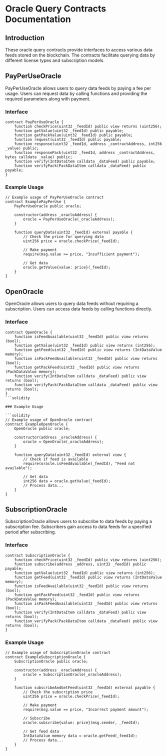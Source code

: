 # Oracle Query Contracts Documentation

## Introduction
These oracle query contracts provide interfaces to access various data feeds stored on the blockchain. The contracts facilitate querying data by different license types and subscription models.

## PayPerUseOracle

PayPerUseOracle allows users to query data feeds by paying a fee per usage. Users can request data by calling functions and providing the required parameters along with payment.

### Interface

```solidity
contract PayPerUseOracle {
    function checkPrice(uint32 _feedId) public view returns (uint256);
    function getValue(uint32 _feedId) public payable;
    function getPackValue(uint32 _feedId) public payable;
    function request(uint32 _feedId) public payable;
    function response(uint32 _feedId, address _contractAddress, int256 _value) public;
    function responsePack(uint32 _feedId, address _contractAddress, bytes calldata _value) public;
    function verify(IntDataItem calldata _dataFeed) public payable;
    function verifyPack(PackDataItem calldata _dataFeed) public payable;
}
```

### Example Usage

```solidity
// Example usage of PayPerUseOracle contract
contract ExamplePayPerUse {
    PayPerUseOracle public oracle;

    constructor(address _oracleAddress) {
        oracle = PayPerUseOracle(_oracleAddress);
    }

    function queryData(uint32 _feedId) external payable {
        // Check the price for querying data
        uint256 price = oracle.checkPrice(_feedId);

        // Make payment
        require(msg.value >= price, "Insufficient payment");
        
        // Get data
        oracle.getValue{value: price}(_feedId);
    }
}
```

## OpenOracle

OpenOracle allows users to query data feeds without requiring a subscription. Users can access data feeds by calling functions directly.

### Interface

```solidity
contract OpenOracle {
    function isFeedAvailable(uint32 _feedId) public view returns (bool);
    function getValue(uint32 _feedId) public view returns (int256);
    function getFeed(uint32 _feedId) public view returns (IntDataValue memory);
    function isPackFeedAvailable(uint32 _feedId) public view returns (bool);
    function getPackFeed(uint32 _feedId) public view returns (PackDataValue memory);
    function verify(IntDataItem calldata _dataFeed) public view returns (bool);
    function verifyPack(PackDataItem calldata _dataFeed) public view returns (bool);
}
```solidity

### Example Usage

```solidity
// Example usage of OpenOracle contract
contract ExampleOpenOracle {
    OpenOracle public oracle;

    constructor(address _oracleAddress) {
        oracle = OpenOracle(_oracleAddress);
    }

    function queryData(uint32 _feedId) external view {
        // Check if feed is available
        require(oracle.isFeedAvailable(_feedId), "Feed not available");
        
        // Get data
        int256 data = oracle.getValue(_feedId);
        // Process data...
    }
}
```

## SubscriptionOracle

SubscriptionOracle allows users to subscribe to data feeds by paying a subscription fee. Subscribers gain access to data feeds for a specified period after subscribing.

### Interface

```solidity
contract SubscriptionOracle {
    function checkPrice(uint32 _feedId) public view returns (uint256);
    function subscribe(address _address, uint32 _feedId) public payable;
    function getValue(uint32 _feedId) public view returns (int256);
    function getFeed(uint32 _feedId) public view returns (IntDataValue memory);
    function isFeedAvailable(uint32 _feedId) public view returns (bool);
    function getPackFeed(uint32 _feedId) public view returns (PackDataValue memory);
    function isPackFeedAvailable(uint32 _feedId) public view returns (bool);
    function verify(IntDataItem calldata _dataFeed) public view returns (bool);
    function verifyPack(PackDataItem calldata _dataFeed) public view returns (bool);
}
```

### Example Usage

```solidity
// Example usage of SubscriptionOracle contract
contract ExampleSubscriptionOracle {
    SubscriptionOracle public oracle;

    constructor(address _oracleAddress) {
        oracle = SubscriptionOracle(_oracleAddress);
    }

    function subscribeAndGetFeed(uint32 _feedId) external payable {
        // Check the subscription price
        uint256 price = oracle.checkPrice(_feedId);

        // Make payment
        require(msg.value == price, "Incorrect payment amount");

        // Subscribe
        oracle.subscribe{value: price}(msg.sender, _feedId);

        // Get feed data
        IntDataValue memory data = oracle.getFeed(_feedId);
        // Process data...
    }
}
```

